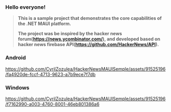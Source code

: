 ### Hello everyone!

> **This is a sample project that demonstrates the core capabilities of the .NET MAUI platform.**
> 
> **The project was be inspired by the hacker news forum(https://news.ycombinator.com/), and developed based on hacker news firebase API(https://github.com/HackerNews/API).**

### Android
https://github.com/CyrilZozulea/HackerNewsMAUISemple/assets/91525196/fa4920de-fccf-4713-9623-a7b9ece7f7db

### Windows
https://github.com/CyrilZozulea/HackerNewsMAUISemple/assets/91525196/f7162990-a003-4760-8001-46eb801386a6

